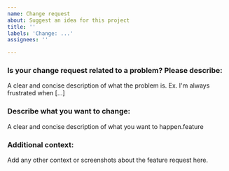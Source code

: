 ```yaml
---
name: Change request
about: Suggest an idea for this project
title: ''
labels: 'Change: ...'
assignees: ''

---
```


### Is your change request related to a problem? Please describe:
A clear and concise description of what the problem is. Ex. I'm always frustrated when [...]

### Describe what you want to change:
A clear and concise description of what you want to happen.feature

### Additional context:
Add any other context or screenshots about the feature request here.
